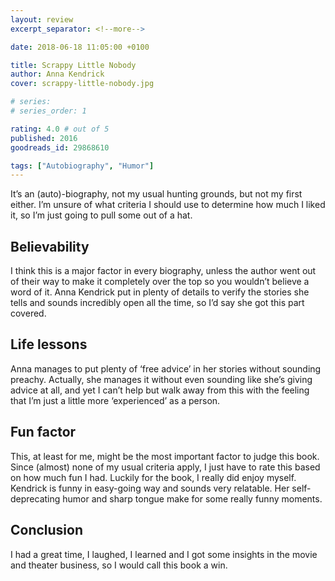 ```yaml
---
layout: review
excerpt_separator: <!--more-->

date: 2018-06-18 11:05:00 +0100

title: Scrappy Little Nobody
author: Anna Kendrick
cover: scrappy-little-nobody.jpg

# series: 
# series_order: 1

rating: 4.0 # out of 5
published: 2016
goodreads_id: 29868610

tags: ["Autobiography", "Humor"]
---
```


It’s an (auto)-biography, not my usual hunting grounds, but not my first either. I’m unsure of what criteria I should use to determine how much I liked it, so I’m just going to pull some out of a hat.

<!--more-->

## Believability

I think this is a major factor in every biography, unless the author went out of their way to make it completely over the top so you wouldn’t believe a word of it. Anna Kendrick put in plenty of details to verify the stories she tells and sounds incredibly open all the time, so I’d say she got this part covered.

## Life lessons

Anna manages to put plenty of ‘free advice’ in her stories without sounding preachy. Actually, she manages it without even sounding like she’s giving advice at all, and yet I can’t help but walk away from this with the feeling that I’m just a little more ‘experienced’ as a person.

## Fun factor

This, at least for me, might be the most important factor to judge this book. Since (almost) none of my usual criteria apply, I just have to rate this based on how much fun I had. Luckily for the book, I really did enjoy myself. Kendrick is funny in easy-going way and sounds very relatable. Her self-deprecating humor and sharp tongue make for some really funny moments.

## Conclusion

I had a great time, I laughed, I learned and I got some insights in the movie and theater business, so I would call this book a win.
